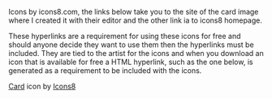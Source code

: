 Icons by icons8.com, the links below take you to the site of the card image where I created it with their editor and the other link ia to icons8 homepage. 

These hyperlinks are a requirement for using these icons for free and should anyone decide they want to use them then the hyperlinks must be included.
They are tied to the artist for the icons and when you download an icon that is available for free a HTML hyperlink, such as the one below,
is generated as a requirement to be included with the icons.

<a target="_blank" href="https://icons8.com/icon/qtsHxv4fy83l/card">Card</a> icon by <a target="_blank" href="https://icons8.com">Icons8</a>
